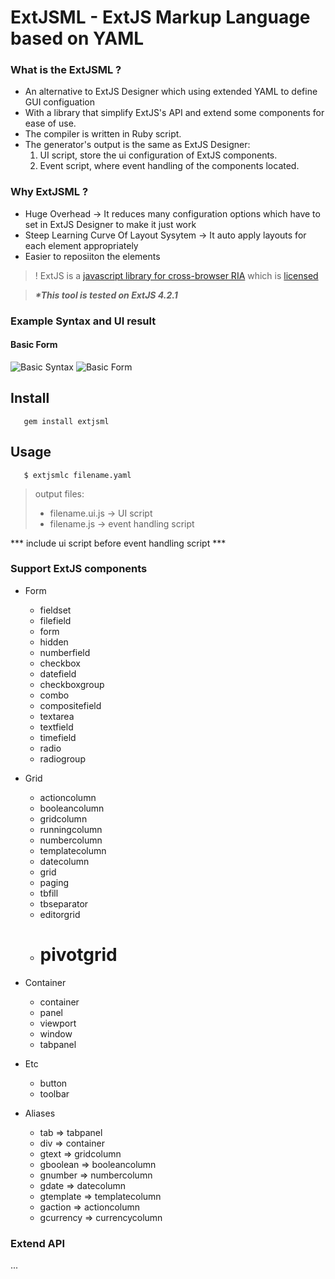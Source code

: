 ExtJSML - ExtJS Markup Language based on YAML
===
### What is the ExtJSML ?
* An alternative to ExtJS Designer which using extended YAML to define GUI configuation
* With a library that simplify ExtJS's API and extend some components for ease of use.
* The compiler is written in Ruby script.
* The generator's output is the same as ExtJS Designer:
  1. UI script, store the ui configuration of ExtJS components.
  2. Event script, where event handling of the components located.

### Why ExtJSML ?
* Huge Overhead -> It reduces many configuration options which have to set in ExtJS Designer to make it just work
* Steep Learning Curve Of Layout Sysytem -> It auto apply layouts for each element appropriately 
* Easier to reposiiton the elements

> ! ExtJS is a [javascript library for cross-browser RIA](http://www.sencha.com/products/extjs3/)
    which is [licensed](http://www.sencha.com/products/extjs/license/)

> ***\*This tool is tested on ExtJS 4.2.1***

### Example Syntax and UI result
#### Basic Form
![Basic Syntax](https://raw.github.com/jingz/extjsml/master/examples/basic_syntax.png)
![Basic Form](https://raw.github.com/jingz/extjsml/master/examples/basic_form.png)

## Install
```shell
   gem install extjsml
```
## Usage
```shell
   $ extjsmlc filename.yaml
```
> output files:
> - filename.ui.js -> UI script
> - filename.js    -> event handling script

<!--
### Interactive
start the server to provide output (js) from compling the code edited in the editor
### Commandline
-->

*** include ui script before event handling script ***

### Support ExtJS components
* Form
  - fieldset
  - filefield
  - form
  - hidden
  - numberfield
  - checkbox
  - datefield
  - checkboxgroup
  - combo
  - compositefield
  - textarea
  - textfield
  - timefield
  - radio
  - radiogroup

* Grid
  - actioncolumn
  - booleancolumn
  - gridcolumn
  - runningcolumn
  - numbercolumn
  - templatecolumn
  - datecolumn
  - grid
  - paging
  - tbfill
  - tbseparator
  - editorgrid
  - # pivotgrid

* Container
  - container
  - panel
  - viewport
  - window
  - tabpanel

* Etc
  - button
  - toolbar

* Aliases
  - tab => tabpanel
  - div => container
  - gtext => gridcolumn
  - gboolean => booleancolumn
  - gnumber => numbercolumn
  - gdate => datecolumn
  - gtemplate => templatecolumn
  - gaction => actioncolumn
  - gcurrency => currencycolumn

### Extend API
...

